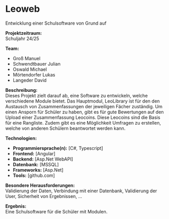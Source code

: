 # Leoweb
Entwicklung einer Schulsoftware von Grund auf

**Projektzeitraum:**  
Schuljahr 24/25

**Team:**
- Groß Manuel
- Schwendtbauer Julian
- Oswald Michael
- Mörtendorfer Lukas
- Langeder David

**Beschreibung:**  
Dieses Projekt zielt darauf ab, eine Software zu entwickeln, welche verschiedene Module bietet. Das Hauptmodul, LeoLibrary ist für den den Austausch von Zusammenfassungen der jeweiligen Fächer zuständig. Um einen Ansporn für Schüler zu haben, gibt es für gute Bewertungen auf den Upload einer Zusammenfassung Leocoins. Diese Leocoins sind die Basis für eine Rangliste. Zudem gibt es eine Möglichkeit Umfragen zu erstellen, welche von anderen Schülern beantwortet werden kann.

**Technologien:**

- **Programmiersprache(n):** [C#, Typescript]
- **Frontend:** [Angular]
- **Backend:** [Asp.Net WebAPI] 
- **Datenbank:** [MSSQL]
- **Frameworks:** [Asp.Net]
- **Tools:** [github.com]

**Besondere Herausforderungen:**  
Validierung der Daten, Verbindung mit einer Datenbank, Validierung der User, Sicherheit von Ergebnissen, ...

**Ergebnis:**  
Eine Schulsoftware für die Schüler mit Modulen.

